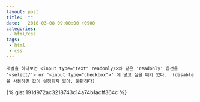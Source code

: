 ```yaml
---
layout: post
title:  ""
date:   2018-03-08 09:00:00 +0900
categories:
 - html/css
tags: 
 - html
 - css
---
```

```
개발을 하다보면 <input type="text" readonly/>와 같은 'readonly' 옵션을 '<select/'> or '<input type="checkbox">' 에 넣고 싶을 때가 있다.  (disable을 사용하면 값이 설정되지 않아. 불편하다)
```

{% gist 191d972ac3218743c14a74b1acff364c %}